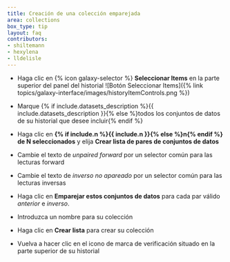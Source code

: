 ```yaml
---
title: Creación de una colección emparejada
area: collections
box_type: tip
layout: faq
contributors:
- shiltemann
- hexylena
- lldelisle
---
```




* Haga clic en {% icon galaxy-selector %} **Seleccionar Items** en la parte superior del panel del historial ![Botón Seleccionar Items]({% link topics/galaxy-interface/images/historyItemControls.png %})
* Marque {% if include.datasets_description %}{{ include.datasets_description }}{% else %}todos los conjuntos de datos de su historial que desee incluir{% endif %}
* Haga clic en **{% if include.n %}{{ include.n }}{% else %}n{% endif %} de N seleccionados** y elija **Crear lista de pares de conjuntos de datos**

* Cambie el texto de *unpaired forward* por un selector común para las lecturas forward
* Cambie el texto de *inverso no apareado* por un selector común para las lecturas inversas
* Haga clic en **Emparejar estos conjuntos de datos** para cada par válido *anterior* e *inverso*.
* Introduzca un nombre para su colección
* Haga clic en **Crear lista** para crear su colección
* Vuelva a hacer clic en el icono de marca de verificación situado en la parte superior de su historial

